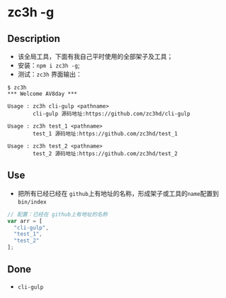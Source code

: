 # zc3h -g

## Description

* 该全局工具，下面有我自己平时使用的全部架子及工具；
* 安装：`npm i zc3h -g`;
* 测试：`zc3h` 界面输出：

```
$ zc3h
*** Welcome AV8day ***

Usage : zc3h cli-gulp <pathname>
        cli-gulp 源码地址:https://github.com/zc3hd/cli-gulp

Usage : zc3h test_1 <pathname>
        test_1 源码地址:https://github.com/zc3hd/test_1

Usage : zc3h test_2 <pathname>
        test_2 源码地址:https://github.com/zc3hd/test_2
```



## Use

* 把所有已经已经在 `github`上有地址的名称，形成架子或工具的`name`配置到 `bin/index`

```js
// 配置：已经在 github上有地址的名称
var arr = [
  "cli-gulp",
  "test_1",
  "test_2"
];
```



## Done

* `cli-gulp`



